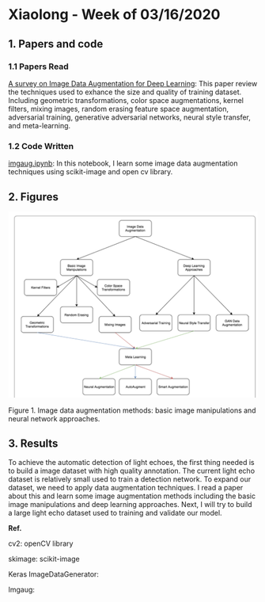 # Xiaolong - Week of 03/16/2020

## 1. Papers and code

### 1.1 Papers Read

[A survey on Image Data Augmentation for Deep Learning](https://doi.org/10.1186/s40537-019-0197-0): This paper review the techniques used to exhance the size and quality of training dataset. Including geometric transformations, color space augmentations, kernel filters, mixing images, random erasing feature space augmentation, adversarial training, generative adversarial networks, neural style transfer, and meta-learning. 

### 1.2 Code Written

[imgaug.ipynb](source/imgaug.ipynb): In this notebook, I learn some image data augmentation techniques using scikit-image and open cv library. 

## 2. Figures

![imgaug](imgs/imgaug.png)

Figure 1. Image data augmentation methods: basic image manipulations and neural network approaches.

## 3. Results

To achieve the automatic detection of light echoes, the first thing needed is to build a image dataset with high quality annotation. The current light echo dataset is relatively small used to train a detection network. To expand our dataset, we need to apply data augmentation techniques. I read a paper about this and learn some image augmentation methods including the basic image manipulations and deep learning approaches. Next, I will try to build a large light echo dataset used to training and validate our model. 

**Ref.**

cv2: openCV library

skimage: scikit-image 

Keras ImageDataGenerator:

Imgaug: 
